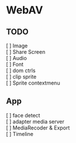 # WebAV

## TODO
[ ] Image  
[ ] Share Screen  
[ ] Audio  
[ ] Font  
[ ] dom ctrls  
[ ] clip sprite  
[ ] Sprite contextmenu  

## App
[ ] face detect  
[ ] adapter media server  
[ ] MediaRecoder & Export  
[ ] Timeline   

